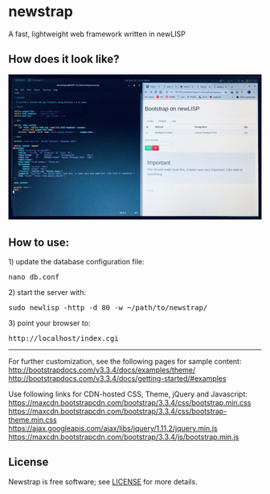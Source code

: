 # newstrap
A fast, lightweight web framework written in newLISP

<h2>How does it look like?</h2>

![Alt text](/screenshots/20181215_102358893_iOS.jpg?raw=true "Screenshot")


<h2>How to use:</h2>
1) update the database configuration file:
<pre>
nano db.conf
</pre>
2) start the server with:
<pre>
sudo newlisp -http -d 80 -w ~/path/to/newstrap/
</pre>
3) point your browser to:
<pre>
http://localhost/index.cgi
</pre>

---

For further customization, see the following pages for sample content:
http://bootstrapdocs.com/v3.3.4/docs/examples/theme/
http://bootstrapdocs.com/v3.3.4/docs/getting-started/#examples

Use following links for CDN-hosted CSS, Theme, jQuery and Javascript:
https://maxcdn.bootstrapcdn.com/bootstrap/3.3.4/css/bootstrap.min.css
https://maxcdn.bootstrapcdn.com/bootstrap/3.3.4/css/bootstrap-theme.min.css
https://ajax.googleapis.com/ajax/libs/jquery/1.11.2/jquery.min.js
https://maxcdn.bootstrapcdn.com/bootstrap/3.3.4/js/bootstrap.min.js

## License

Newstrap is free software; see [LICENSE](https://github.com/DexterLagan/newstrap/blob/master/LICENSE) for more details.
